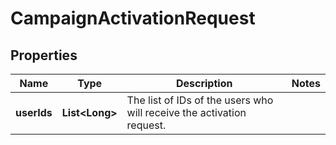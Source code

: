 

# CampaignActivationRequest

## Properties

Name | Type | Description | Notes
------------ | ------------- | ------------- | -------------
**userIds** | **List&lt;Long&gt;** | The list of IDs of the users who will receive the activation request. | 



